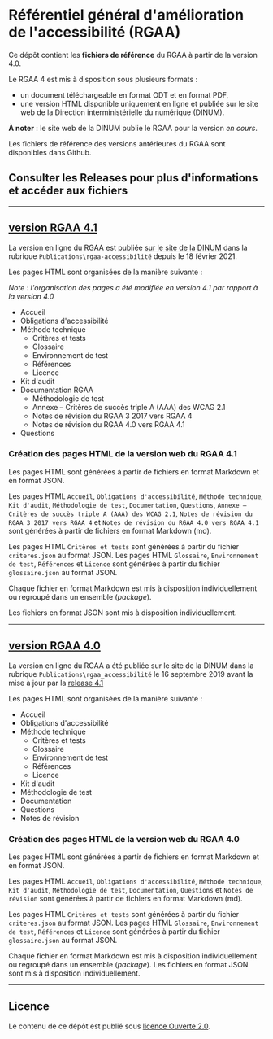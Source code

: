 # Référentiel général d'amélioration de l'accessibilité (RGAA)

Ce dépôt contient les __fichiers de référence__ du RGAA à partir de la version 4.0.

Le RGAA 4 est mis à disposition sous plusieurs formats :

* un document téléchargeable en format ODT et en format PDF,
* une version HTML disponible uniquement en ligne et publiée sur le site web de la Direction interministérielle du numérique (DINUM).

__À noter__ : le site web de la DINUM publie le RGAA pour la version _en cours_. 

Les fichiers de référence des versions antérieures du RGAA sont disponibles dans Github.

## Consulter les Releases pour plus d'informations et accéder aux fichiers

********************

## [version RGAA 4.1](https://github.com/DISIC/RGAA/releases/tag/v4.1)

La version en ligne du RGAA est publiée [sur le site de la DINUM](https://www.numerique.gouv.fr/publications/rgaa-accessibilite/) dans la rubrique `Publications\rgaa-accessibilité` depuis le 18 février 2021.

Les pages HTML sont organisées de la manière suivante :

_Note : l'organisation des pages a été modifiée en version 4.1 par rapport à la version 4.0_

* Accueil
* Obligations d'accessibilité
* Méthode technique
  * Critères et tests
  * Glossaire
  * Environnement de test
  * Références
  * Licence
* Kit d'audit
* Documentation RGAA
  * Méthodologie de test
  * Annexe – Critères de succès triple A (AAA) des WCAG 2.1
  * Notes de révision du RGAA 3 2017 vers RGAA 4
  * Notes de révision du RGAA 4.0 vers RGAA 4.1
* Questions

### Création des pages HTML de la version web du RGAA 4.1

Les pages HTML sont générées à partir de fichiers en format Markdown et en format JSON.

Les pages HTML `Accueil`, `Obligations d'accessibilité`, `Méthode technique`, `Kit d'audit`, `Méthodologie de test`, `Documentation`, `Questions`, `Annexe – Critères de succès triple A (AAA) des WCAG 2.1`, `Notes de révision du RGAA 3 2017 vers RGAA 4` et `Notes de révision du RGAA 4.0 vers RGAA 4.1` sont générées à partir de fichiers en format Markdown (md).

Les pages HTML `Critères et tests` sont générées à partir du fichier `criteres.json` au format JSON.
Les pages HTML `Glossaire`, `Environnement de test`, `Références` et `Licence` sont générées à partir du fichier `glossaire.json` au format JSON.

Chaque fichier en format Markdown est mis à disposition individuellement ou regroupé dans un ensemble (_package_).

Les fichiers en format JSON sont mis à disposition individuellement.

*****************

## [version RGAA 4.0](https://github.com/DISIC/RGAA/releases/tag/v4.0)

La version en ligne du RGAA a été publiée sur le site de la DINUM dans la rubrique `Publications\rgaa_accessibilité` le 16 septembre 2019 avant la mise à jour par la [release 4.1](https://github.com/DISIC/RGAA/releases/tag/v4.1)

Les pages HTML sont organisées de la manière suivante :

* Accueil
* Obligations d'accessibilité
* Méthode technique
  * Critères et tests
  * Glossaire
  * Environnement de test
  * Références
  * Licence
* Kit d'audit
* Méthodologie de test
* Documentation
* Questions
* Notes de révision

### Création des pages HTML de la version web du RGAA 4.0

Les pages HTML sont générées à partir de fichiers en format Markdown et en format JSON.

Les pages HTML `Accueil`, `Obligations d'accessibilité`, `Méthode technique`, `Kit d'audit`, `Méthodologie de test`, `Documentation`, `Questions` et `Notes de révision` sont générées à partir de fichiers en format Markdown (md).

Les pages HTML `Critères et tests` sont générées à partir du fichier `criteres.json` au format JSON.
Les pages HTML `Glossaire`, `Environnement de test`, `Références` et `Licence` sont générées à partir du fichier `glossaire.json` au format JSON.

Chaque fichier en format Markdown est mis à disposition individuellement ou regroupé dans un ensemble (_package_).
Les fichiers en format JSON sont mis à disposition individuellement.

********************

## Licence

Le contenu de ce dépôt est publié sous [licence Ouverte 2.0](LICENSE.md).
